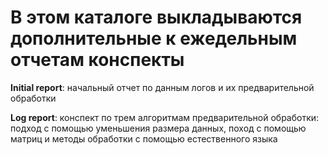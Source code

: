 # В этом каталоге выкладываются дополнительные к ежедельным отчетам конспекты


**Initial report**: начальный отчет по данным логов и их предварительной обработки


**Log report**: конспект по трем алгоритмам предварительной обработки: подход с помощью уменьшения размера данных, поход с помощью матриц и методы обработки с помощью естественного языка
